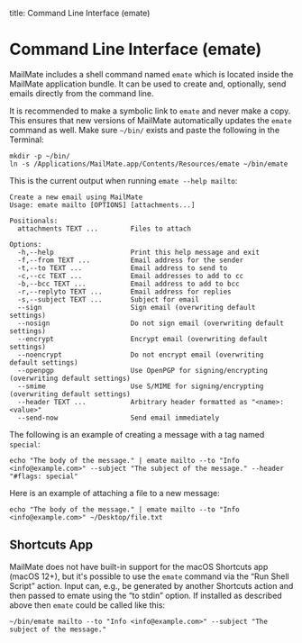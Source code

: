 title: Command Line Interface (emate)

# <a name="emate"></a>Command Line Interface (emate)

MailMate includes a shell command named `emate` which is located inside the MailMate application bundle. It can be used to create and, optionally, send emails directly from the command line.

It is recommended to make a symbolic link to `emate` and never make a copy. This ensures that new versions of MailMate automatically updates the `emate` command as well. Make sure `~/bin/` exists and paste the following in the Terminal:

	mkdir -p ~/bin/
	ln -s /Applications/MailMate.app/Contents/Resources/emate ~/bin/emate

This is the current output when running `emate --help mailto`:

	Create a new email using MailMate
	Usage: emate mailto [OPTIONS] [attachments...]

	Positionals:
	  attachments TEXT ...        Files to attach

	Options:
	  -h,--help                   Print this help message and exit
	  -f,--from TEXT ...          Email address for the sender
	  -t,--to TEXT ...            Email address to send to
	  -c,--cc TEXT ...            Email addresses to add to cc
	  -b,--bcc TEXT ...           Email address to add to bcc
	  -r,--replyto TEXT ...       Email address for replies
	  -s,--subject TEXT ...       Subject for email
	  --sign                      Sign email (overwriting default settings)
	  --nosign                    Do not sign email (overwriting default settings)
	  --encrypt                   Encrypt email (overwriting default settings)
	  --noencrypt                 Do not encrypt email (overwriting default settings)
	  --openpgp                   Use OpenPGP for signing/encrypting (overwriting default settings)
	  --smime                     Use S/MIME for signing/encrypting (overwriting default settings)
	  --header TEXT ...           Arbitrary header formatted as "<name>: <value>"
	  --send-now                  Send email immediately

The following is an example of creating a message with a tag named `special`:

	echo "The body of the message." | emate mailto --to "Info <info@example.com>" --subject "The subject of the message." --header "#flags: special"

Here is an example of attaching a file to a new message:

	echo "The body of the message." | emate mailto --to "Info <info@example.com>" ~/Desktop/file.txt

## Shortcuts App

MailMate does not have built-in support for the macOS Shortcuts app (macOS 12+), but it's possible to use the `emate` command via the “Run Shell Script” action. Input can, e.g., be generated by another Shortcuts action and then passed to emate using the “to stdin” option. If installed as described above then `emate` could be called like this:

	~/bin/emate mailto --to "Info <info@example.com>" --subject "The subject of the message."

<!--
	Run Applescript likely also works with the extended URL scheme.
-->
